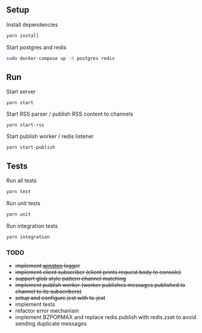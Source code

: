 ## Setup
Install dependencies 
```bash
yarn install
```

Start postgres and redis
```bash
sudo docker-compose up -d postgres redis
```

## Run
Start server 
```
yarn start
```

Start RSS parser / publish RSS content to channels 
```
yarn start-rss
```

Start publish worker / redis listener
```
yarn start-publish
```
 
## Tests
Run all tests 
```bash
yarn test
```

Run unit tests 
```bash
yarn unit
```

Run integration tests 
```bash
yarn integration
```

### TODO 
* <del>implement [winston](https://github.com/winstonjs/winston) logger</del>
* <del>implement client subscriber (client prints request body to console)</del>
* <del>support glob style pattern channel matching</del> 
* <del>implement publish worker (worker publishes messages published to channel to its subscribers)</del>
* <del>setup and configure jest with ts-jest</del>
* implement tests
* refactor error mechanism
* implement BZPOPMAX and replace redis.publish with redis.zset to avoid sending duplicate messages
